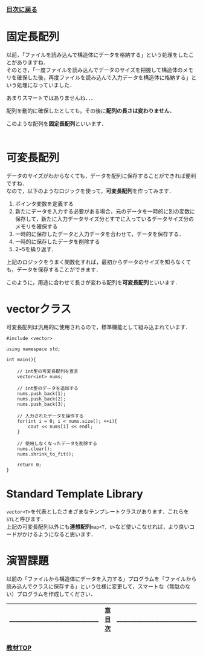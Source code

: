 ### [目次に戻る](../../README.md)

# 固定長配列
以前，「ファイルを読み込んで構造体にデータを格納する」という処理をしたことがありますね．  
そのとき，「一度ファイルを読み込んでデータのサイズを把握して構造体のメモリを確保した後，再度ファイルを読み込んで入力データを構造体に格納する」という処理になっていました．  

あまりスマートではありませんね．．．

配列を動的に確保したとしても，その後に**配列の長さは変わりません．**   

このような配列を**固定長配列**といいます．  
　
# 可変長配列
データのサイズがわからなくても，データを配列に保存することができれば便利ですね．  
なので，以下のようなロジックを使って，**可変長配列**を作ってみます．  

1. ポインタ変数を定義する
3. 新たにデータを入力する必要がある場合，元のデータを一時的に別の変数に保存して，新たに入力データサイズ分とすでに入っているデータサイズ分のメモリを確保する
4. 一時的に保存したデータと入力データを合わせて，データを保存する．
5. 一時的に保存したデータを削除する
4. 2~5を繰り返す．

上記のロジックをうまく関数化すれば，最初からデータのサイズを知らなくても，データを保存することができます．  

このように，用途に合わせて長さが変わる配列を**可変長配列**といいます．

# vector<T>クラス
可変長配列は汎用的に使用されるので，標準機能として組み込まれています．

```vector:cpp
#include <vector>

using namespace std;

int main(){
	
	// int型の可変長配列を宣言
	vector<int> nums;
	
	// int型のデータを追加する
	nums.push_back(1);
	nums.push_back(2);
	nums.push_back(3);
	
	// 入力されたデータを操作する
	for(int i = 0; i < nums.size(); ++i){
		cout << nums[i] << endl;
	}
	
	// 使用しなくなったデータを削除する
	nums.clear();
	nums.shrink_to_fit();
	
	return 0;
}

```

# Standard Template Library
`vector<T>`を代表としたさまざまなテンプレートクラスがあります．これらを`STL`と呼びます．  
上記の可変長配列以外にも**連想配列**`map<T, U>`など使いこなせれば，より良いコードがかけるようになると思います．

# 演習課題
以前の「ファイルから構造体にデータを入力する」プログラムを「ファイルから読み込んでクラスに保存する」という仕様に変更して，スマートな（無駄のない）プログラムを作成してください．


| [](.md)_______________________________ |[章目次](.md)| _______________________________[](.md) |
|:---|:---:|---:|

### [教材TOP](../../README.md)
　